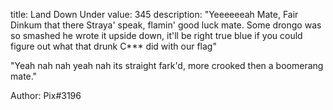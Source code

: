 title: Land Down Under
value: 345
description: "Yeeeeeeah Mate, Fair Dinkum that there Straya' speak, flamin' good luck mate. Some drongo was so smashed he wrote it upside down, it'll be right true blue if you could figure out what that drunk C*** did with our flag"

"Yeah nah nah yeah nah its straight fark'd, more crooked then a boomerang mate."

Author: Pix#3196
